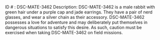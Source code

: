 ID # : DSC-MATE-3462
Description: DSC-MATE-3462 is a male rabbit with green hair under a purple cap and jade earrings. They have a pair of nerd glasses, and wear a silver chain as their accessory. DSC-MATE-3462 possesses a love for adventure and may deliberately put themselves in dangerous situations to satisfy this desire. As such, caution must be exercised when taking DSC-MATE-3462 on field missions.